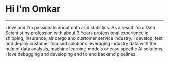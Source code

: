 # Hi I'm Omkar 
---

I love and I'm passionate about data and statistics.
As a result I'm a Data Scientist by profession with about 3 Years professional experience in shipping, insurance, air cargo and customer service industry.
I develop, test and deploy customer focused solutions leveraging industry data with the help of data analysis, machine learning models or case specific AI solutions.
I love debugging and developing end to end backend pipelines.


<!--
**omgovardhane/omgovardhane** is a ✨ _special_ ✨ repository because its `README.md` (this file) appears on your GitHub profile.

Here are some ideas to get you started:

- 🔭 I’m currently working on ...
- 🌱 I’m currently learning ...
- 👯 I’m looking to collaborate on ...
- 🤔 I’m looking for help with ...
- 💬 Ask me about ...
- 📫 How to reach me: ...
- 😄 Pronouns: ...
- ⚡ Fun fact: ...
-->
